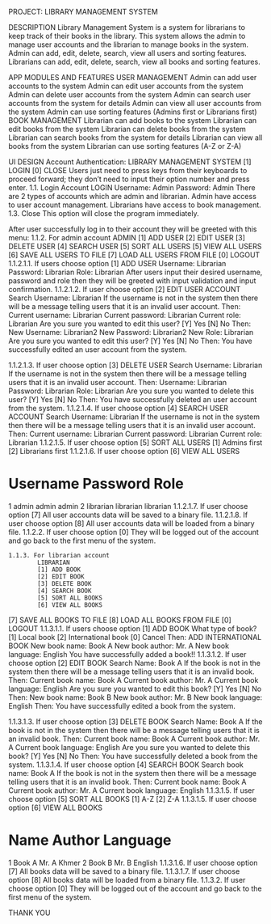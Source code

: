 PROJECT: LIBRARY MANAGEMENT SYSTEM

DESCRIPTION
Library Management System is a system for librarians to keep track of their books in the library. This system allows the admin to manage user accounts and the librarian to manage books in the system. Admin can add, edit, delete, search, view all users and sorting features. Librarians can add, edit, delete, search, view all books and sorting features.

APP MODULES AND FEATURES
USER MANAGEMENT
Admin can add  user accounts to the system
Admin can edit user accounts from the system
Admin can delete user accounts from the system
Admin can search user accounts from the system for details
Admin can view all user accounts from the system
Admin can use sorting features (Admins first or Librarians first)
BOOK MANAGEMENT
Librarian can add books to the system
Librarian can edit books from the system
Librarian can delete books from the system
Librarian can search books from the system for details
Librarian can view all books from the system
Librarian can use sorting features (A-Z or Z-A)

UI DESIGN
Account Authentication:
LIBRARY MANAGEMENT SYSTEM
[1] LOGIN
[0] CLOSE
Users just need to press keys from their keyboards to proceed forward; they don’t need to input their option number and press enter.
1.1. Login Account
	LOGIN
	Username: Admin
	Password: Admin
There are 2 types of accounts which are admin and librarian. Admin have access to user account management. Librarians have access to book management.
1.3. Close
	This option will close the program immediately.




After user successfully log in to their account they will be greeted with this menu:
1.1.2. For admin account
	     	ADMIN
			[1] ADD USER
			[2] EDIT USER
			[3] DELETE USER
			[4] SEARCH USER
			[5] SORT ALL USERS
			[5] VIEW ALL USERS
			[6] SAVE ALL USERS TO FILE
			[7] LOAD ALL USERS FROM FILE
			[0] LOGOUT
			1.1.2.1.1. If users choose option [1]
				ADD USER
				Username: Librarian
				Password: Librarian
				Role: Librarian
After users input their desired username, password and role then they will be greeted with input validation and input confirmation.
			1.1.2.1.2. If user choose option [2]
				EDIT USER ACCOUNT
				Search Username: Librarian
If the username is not in the system then there will be a message telling users that it is an invalid user account.
				Then:
				Current username: Librarian
				Current password: Librarian
				Current role: Librarian
				Are you sure you wanted to edit this user?
				[Y] Yes
				[N] No
				Then:
				New Username: Librarian2
				New Password: Librarian2
				New Role: Librarian
				Are you sure you wanted to edit this user?
				[Y] Yes
				[N] No
				Then:
You have successfully edited an user account from the system.


1.1.2.1.3. If user choose option [3]
	DELETE USER
				Search Username: Librarian
If the username is not in the system then there will be a message telling users that it is an invalid user account.
				Then:
				Username: Librarian
				Password: Librarian
				Role: Librarian
				Are you sure you wanted to delete this user?
				[Y] Yes
				[N] No
				Then:
You have successfully deleted an user account from the system.
1.1.2.1.4. If user choose option [4]
	SEARCH USER ACCOUNT
	Search Username: Librarian
If the username is not in the system then there will be a message telling users that it is an invalid user account.
				Then:
				Current username: Librarian
				Current password: Librarian
				Current role: Librarian
			1.1.2.1.5. If user choose option [5]
				SORT ALL USERS
				[1] Admins first
				[2] Librarians first
1.1.2.1.6. If user choose option [6]
VIEW ALL USERS
#		Username		Password		Role
1		admin			admin			admin
2		librarian		librarian		librarian
1.1.2.1.7. If user choose option [7]
All user accounts data will be saved to a binary file.
1.1.2.1.8. If user choose option [8]
All user accounts data will be loaded from a binary file.
		1.1.2.2. If user choose option [0]
They will be logged out of the account and go back to the first menu of the system.





	1.1.3. For librarian account
	     	LIBRARIAN
			[1] ADD BOOK
			[2] EDIT BOOK
			[3] DELETE BOOK
			[4] SEARCH BOOK
			[5] SORT ALL BOOKS
			[6] VIEW ALL BOOKS
[7] SAVE ALL BOOKS TO FILE
			[8] LOAD ALL BOOKS FROM FILE
			[0] LOGOUT
	1.1.3.1.1. If users choose option [1]
				ADD BOOK
				What type of book?
				[1] Local book
				[2] International book
				[0] Cancel
				Then:
				ADD INTERNATIONAL BOOK
				New book name: Book A
				New book author: Mr. A
				New book language: English
				You have successfully added a book!!
			1.1.3.1.2. If user choose option [2]
				EDIT BOOK
				Search Name: Book A
If the book is not in the system then there will be a message telling users that it is an invalid book.
				Then:
				Current book name: Book A
				Current book author: Mr. A
				Current book language: English
				Are you sure you wanted to edit this book?
				[Y] Yes
				[N] No
				Then:
				New book name: Book B
				New book author: Mr. B
				New book language: English
				Then:
You have successfully edited a book from the system.




1.1.3.1.3. If user choose option [3]
	DELETE BOOK
				Search Name: Book A
If the book is not in the system then there will be a message telling users that it is an invalid book.
				Then:
				Current book name: Book A
				Current book author: Mr. A
				Current book language: English
				Are you sure you wanted to delete this book?
				[Y] Yes
				[N] No
				Then:
You have successfully deleted a book from the system.
1.1.3.1.4. If user choose option [4]
	SEARCH BOOK
	Search book name: Book A
If the book is not in the system then there will be a message telling users that it is an invalid book.
				Then:
				Current book name: Book A
				Current book author: Mr. A
				Current book language: English
			1.1.3.1.5. If user choose option [5]
				SORT ALL BOOKS
				[1] A-Z
				[2] Z-A
1.1.3.1.5. If user choose option [6]
VIEW ALL BOOKS
#		Name			Author		Language
1		Book A		Mr. A			Khmer
2		Book B		Mr. B			English
1.1.3.1.6. If user choose option [7]
All books data will be saved to a binary file.
1.1.3.1.7. If user choose option [8]
All books data will be loaded from a binary file.
1.1.3.2. If user choose option [0]
They will be logged out of the account and go back to the first menu of the system.

THANK YOU
